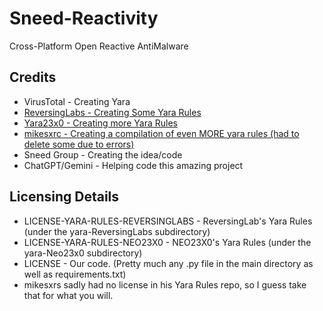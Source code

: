 # Sneed-Reactivity

Cross-Platform Open Reactive AntiMalware

## Credits

* VirusTotal - Creating Yara
* [ReversingLabs - Creating Some Yara Rules](https://github.com/reversinglabs/reversinglabs-yara-rules)
* [Yara23x0 - Creating more Yara Rules](https://github.com/Neo23x0/signature-base)
* [mikesxrc - Creating a compilation of even MORE yara rules (had to delete some due to errors)](https://github.com/mikesxrs/Open-Source-YARA-rules)
* Sneed Group - Creating the idea/code
* ChatGPT/Gemini - Helping code this amazing project

## Licensing Details

* LICENSE-YARA-RULES-REVERSINGLABS - ReversingLab's Yara Rules (under the yara-ReversingLabs subdirectory)
* LICENSE-YARA-RULES-NEO23X0 - NEO23X0's Yara Rules (under the yara-Neo23x0 subdirectory)
* LICENSE - Our code. (Pretty much any .py file in the main directory as well as requirements.txt)
* mikesxrs sadly had no license in his Yara Rules repo, so I guess take that for what you will.